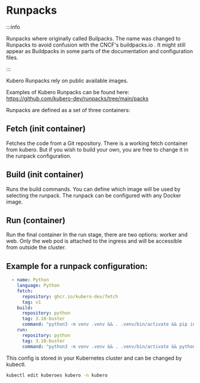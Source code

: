 # Runpacks

:::info

Runpacks where originally called Builpacks. The name was changed to Runpacks to avoid confusion with the CNCF's buildpacks.io .
It might still appear as Buildpacks in some parts of the documentation and configuration files.

:::


Kubero Runpacks rely on public available images. 

Examples of Kubero Runpacks can be found here: https://github.com/kubero-dev/runpacks/tree/main/packs

Runpacks are defined as a set of three containers:

## Fetch (init container)
Fetches the code from a Git repository.
There is a working fetch container from kubero. But if you wish to build your own, you are free to change it in the runpack configuration.

## Build (init container)
Runs the build commands.
You can define which image will be used by selecting the runpack. The runpack can be configured with any Docker image.

## Run (container)
Run the final container
In the run stage, there are two options: worker and web. Only the web pod is attached to the ingress and will be accessible from outside the cluster.

## Example for a runpack configuration:

```yaml
  - name: Python
    language: Python
    fetch:
      repository: ghcr.io/kubero-dev/fetch
      tag: v1
    build:
      repository: python
      tag: 3.10-buster
      command: "python3 -m venv .venv && . .venv/bin/activate && pip install -r requirements.txt"
    run:
      repository: python
      tag: 3.10-buster
      command: "python3 -m venv .venv && . .venv/bin/activate && python3 main.py"
```

This config is stored in your Kubernetes cluster and can be changed by kubectl.

```bash
kubectl edit kuberoes kubero -n kubero
```
